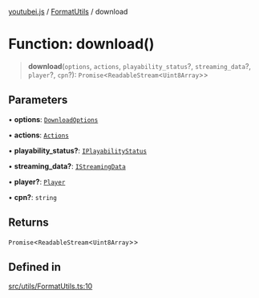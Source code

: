 [youtubei.js](../../../README.md) / [FormatUtils](../README.md) / download

# Function: download()

> **download**(`options`, `actions`, `playability_status`?, `streaming_data`?, `player`?, `cpn`?): `Promise`\<`ReadableStream`\<`Uint8Array`\>\>

## Parameters

• **options**: [`DownloadOptions`](../../Types/interfaces/DownloadOptions.md)

• **actions**: [`Actions`](../../../classes/Actions.md)

• **playability\_status?**: [`IPlayabilityStatus`](../../APIResponseTypes/interfaces/IPlayabilityStatus.md)

• **streaming\_data?**: [`IStreamingData`](../../APIResponseTypes/interfaces/IStreamingData.md)

• **player?**: [`Player`](../../../classes/Player.md)

• **cpn?**: `string`

## Returns

`Promise`\<`ReadableStream`\<`Uint8Array`\>\>

## Defined in

[src/utils/FormatUtils.ts:10](https://github.com/LuanRT/YouTube.js/blob/e54e499ff553dab51e6d9d1aebc090b50fec29ba/src/utils/FormatUtils.ts#L10)
